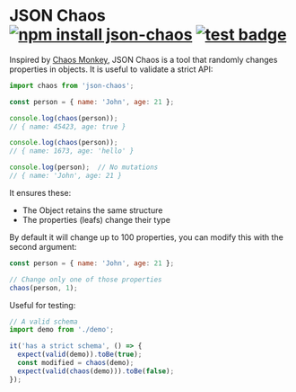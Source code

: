 # JSON Chaos [![npm install json-chaos](https://img.shields.io/badge/npm%20install-json--chaos-blue.svg)](https://www.npmjs.com/package/json-chaos) [![test badge](https://github.com/franciscop/json-chaos/workflows/tests/badge.svg)](https://github.com/franciscop/json-chaos/actions)

Inspired by [Chaos Monkey](https://en.wikipedia.org/wiki/Chaos_engineering), JSON Chaos is a tool that randomly changes properties in objects. It is useful to validate a strict API:

```js
import chaos from 'json-chaos';

const person = { name: 'John', age: 21 };

console.log(chaos(person));
// { name: 45423, age: true }

console.log(chaos(person));
// { name: 1673, age: 'hello' }

console.log(person);  // No mutations
// { name: 'John', age: 21 }
```

It ensures these:

- The Object retains the same structure
- The properties (leafs) change their type

By default it will change up to 100 properties, you can modify this with the second argument:

```js
const person = { name: 'John', age: 21 };

// Change only one of those properties
chaos(person, 1);
```

Useful for testing:

```js
// A valid schema
import demo from './demo';

it('has a strict schema', () => {
  expect(valid(demo)).toBe(true);
  const modified = chaos(demo);
  expect(valid(chaos(demo))).toBe(false);
});
```

